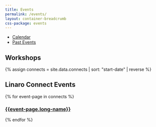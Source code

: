 ```yaml
---
title: Events
permalink: /events/
layout: container-breadcrumb
css-package: events
---
```

<ul class="nav nav-tabs" role="tablist" id="tabbed_nav">
 <li role="presentation">
    <a href="/latest/events/">
        Calendar
    </a>
  </li>
  <li role="presentation" class="active">
    <a href="/events/">
        Past Events
    </a>
  </li>
</ul>


<div class="container">
<div class="row">
<div class="col-xs-12">
    <h2>Workshops</h2>
</div>
</div>
<div class="row">

</div>
</div>
{% assign connects = site.data.connects | sort: "start-date" | reverse %}
<div class="container">
<div class="row">
<div class="col-xs-12">
    <h2>Linaro Connect Events</h2>
</div>
</div>
<div class="row">
{% for event-page in connects %}
<div class="col-sm-4 no-padding">
    <a href="https://connect.linaro.org/resources/{{event-page.id | downcase }}/">
        <div class="event-block">
            <div class="event-image" style="background-image: url('https://connect.linaro.org/assets/images/content/{{event-page.placeholder}}')"></div>
            <div class="event-title">
                <h3>{{event-page.long-name}}</h3>
            </div>
        </div>
    </a>
</div>
{% endfor %}
</div>
</div>